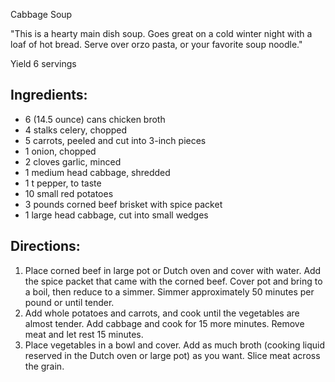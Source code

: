 Cabbage Soup

"This is a hearty main dish soup. Goes great on a cold winter night
with a loaf of hot bread. Serve over orzo pasta, or your favorite
soup noodle."


Yield 6 servings

## Ingredients:
- 6 (14.5 ounce) cans chicken broth
- 4 stalks celery, chopped
- 5 carrots, peeled and cut into 3-inch pieces
- 1 onion, chopped
- 2 cloves garlic, minced
- 1 medium head cabbage, shredded
- 1 t pepper, to taste
- 10 small red potatoes
- 3 pounds corned beef brisket with spice packet
- 1 large head cabbage, cut into small wedges

## Directions:
1. Place corned beef in large pot or Dutch oven and cover with water. Add the spice packet that came with the corned beef. Cover pot and bring to a boil, then reduce to a simmer. Simmer approximately 50 minutes per pound or until tender.
2. Add whole potatoes and carrots, and cook until the vegetables are almost tender. Add cabbage and cook for 15 more minutes. Remove meat and let rest 15 minutes.
3. Place vegetables in a bowl and cover. Add as much broth (cooking liquid reserved in the Dutch oven or large pot) as you want. Slice meat across the grain.
